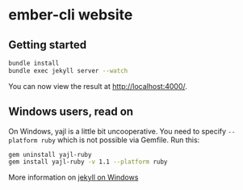 # ember-cli website

## Getting started

```sh
bundle install
bundle exec jekyll server --watch
```

You can now view the result at [http://localhost:4000/](http://localhost:4000/).

## Windows users, read on

On Windows, yajl is a little bit uncooperative. You need to specify `--platform ruby` which is not possible via Gemfile. Run this:

```sh
gem uninstall yajl-ruby
gem install yajl-ruby -v 1.1 --platform ruby
```

More information on [jekyll on Windows](https://github.com/juthilo/run-jekyll-on-windows/)
